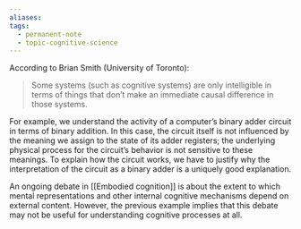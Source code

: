 ```yaml
---
aliases: 
tags:
  - permanent-note
  - topic-cognitive-science
---
```

According to Brian Smith (University of Toronto):

>Some systems (such as cognitive systems) are only intelligible in terms of things that don’t make an immediate causal difference in those systems.

For example, we understand the activity of a computer’s binary adder circuit in terms of binary addition. In this case, the circuit itself is not influenced by the meaning we assign to the state of its adder registers; the underlying physical process for the circuit’s behavior is not sensitive to these meanings. To explain how the circuit works, we have to justify why the interpretation of the circuit as a binary adder is a uniquely good explanation.

An ongoing debate in [[Embodied cognition]] is about the extent to which mental representations and other internal cognitive mechanisms depend on external content. However, the previous example implies that this debate may not be useful for understanding cognitive processes at all.